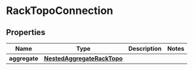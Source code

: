 

# RackTopoConnection


## Properties

Name | Type | Description | Notes
------------ | ------------- | ------------- | -------------
**aggregate** | [**NestedAggregateRackTopo**](NestedAggregateRackTopo.md) |  | 



